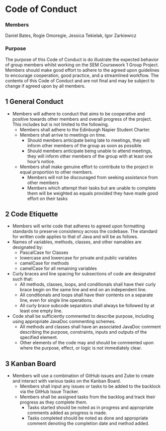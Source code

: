 # Code of Conduct

### Members
Daniel Bates,
Rogie Omoregie,
Jessica Tekielak,
Igor Zarkiewicz


### Purpose
The purpose of this Code of Conduct is do illustrate the expected behavior of group members whilst working on
the SEM Coursework 1 Group Project. Members should make good effort to adhere to the agreed upon guidelines
to encourage cooperation, good practice, and a streamlined workflow. The contents of this Code of Conduct and
are not final and may be subject to change if agreed upon by all members.

## 1 General Conduct
- Members will adhere to conduct that aims to be cooperative and positive towards other members and overall progress of the project. This includes but is not limited to the following.
  - Members shall adhere to the Edinburgh Napier Student Charter.
  - Members shall arrive to meetings on time.
    - Should members anticipate being late to meetings, they will inform other members of the group as soon as possible.
    - Should members anticipate being unable to attend meetings, they will inform other members of the group with at least one hour’s notice.
  - Members shall make genuine effort to contribute to the project in equal proportion to other members.
    - Members will not be discouraged from seeking assistance from other members
    - Members which attempt their tasks but are unable to complete them will be weighted as equals provided they have made good effort on their tasks

## 2 Code Etiquette
-  Members will write code that adheres to agreed upon formatting standards to preserve consistency across the codebase. The standard for written code applies to that of Java and will be as follows.
  - Names of variables, methods, classes, and other namables are designated by:
    - PascalCase for Classes
    - lowercase and lowercase for private and public variables
    - camelCase for methods
    - camelCase for all remaining variables
  - Curly braces and line spacing for subsections of code are designated such that:
    - All methods, classes, loops, and conditionals shall have their curly brace begin on the same line and end on an independent line.
    - All conditionals and loops shall have their contents on a separate line, even for single line operations.
    - All curly brace subcode separators shall always be followed by at least one empty line.
  - Code shall be sufficiently commented to describe purpose, including using appropriate JavaDoc commenting schemes.
    - All methods and classes shall have an associated JavaDoc comment describing the purpose, constraints, inputs and outputs of the specified element.
    - Other elements of the code may and should be commented upon where the purpose, effect, or logic is not immediately clear.

## 3 Kanban Board
- Members will use a combination of GitHub issues and Zube to create and interact with various tasks on the Kanban Board.
  - Members shall input any issues or tasks to be added to the backlock via the GitHub Issue Tracker.
  - Members shall be assigned tasks from the backlog and track their progress as they complete them.
    - Tasks started should be noted as in progress and appropriate comments added as progress is made.
    - Tasks completed should be noted as done and appropriate comment denoting the completion date and method added.


